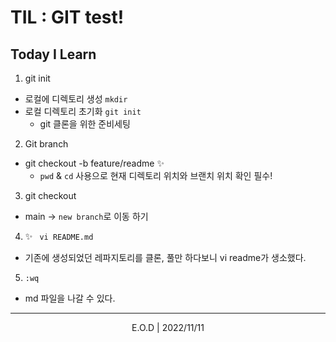 # TIL : GIT test!

## Today I Learn

1. git init

- 로컬에 디렉토리 생성 `mkdir`
- 로컬 디렉토리 초기화 `git init`
  - git 클론을 위한 준비세팅

2. Git branch

- git checkout -b feature/readme ✨
  - `pwd` & `cd` 사용으로 현재 디렉토리 위치와 브랜치 위치 확인 필수!

3. git checkout

- main → `new branch`로 이동 하기

4. ✨ ` vi README.md`

- 기존에 생성되었던 레파지토리를 클론, 풀만 하다보니 vi readme가 생소했다.

5. `:wq`

- md 파일을 나갈 수 있다.

<hr>

<p align="center"> E.O.D | 2022/11/11
